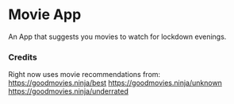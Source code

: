 # Movie App

An App that suggests you movies to watch for lockdown evenings.

### Credits

Right now uses movie recommendations from:
https://goodmovies.ninja/best
https://goodmovies.ninja/unknown
https://goodmovies.ninja/underrated
